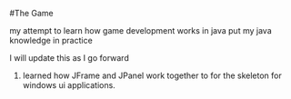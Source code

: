 #The Game

my attempt to learn how game development works in java
put my java knowledge in practice

I will update this as I go forward
1. learned how JFrame and JPanel work together to for the skeleton for windows ui applications.

